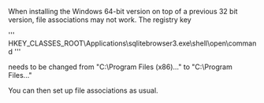When installing the Windows 64-bit version on top of a previous 32 bit version, file
associations may not work.
The registry key

'''
 HKEY_CLASSES_ROOT\Applications\sqlitebrowser3.exe\shell\open\command
'''

needs to be changed from "C:\Program Files (x86)..." to "C:\Program Files..."

You can then set up file associations as usual.